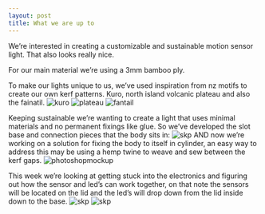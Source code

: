 ```yaml
---
layout: post
title: What we are up to
---
```


We’re interested in creating a customizable and sustainable motion sensor light. That also looks really nice.

For our main material we’re using a 3mm bamboo ply.

To make our lights unique to us, we’ve used inspiration from nz motifs to create our own kerf patterns. Kuro, north island volcanic plateau and also the fainatil.
![kuro]({{site.baseurl}}/images/kerfkuro.png)
![plateau]({{site.baseurl}}/images/kerfplateau.png)
![fantail]({{site.baseurl}}/images/kerffantail.png)

Keeping sustainable we’re wanting to create a light that uses minimal materials and no permanent fixings like glue. So we’ve developed the slot base and connection pieces that the body sits in: 
![skp]({{site.baseurl}}/images/skp5.png)
AND now we’re working on a solution for fixing the body to itself in cylinder, an easy way to address this may be using a hemp twine to weave and sew between the kerf gaps.
![photoshopmockup]({{site.baseurl}}/images/connectidea3.jpg)

This week we’re looking at getting stuck into the electronics and figuring out how the sensor and led’s can work together, on that note the sensors will be located on the lid and the led’s will drop down from the lid inside down to the base.
![skp]({{site.baseurl}}/images/skprender3.png)
![skp]({{site.baseurl}}/images/skprender2.png)

